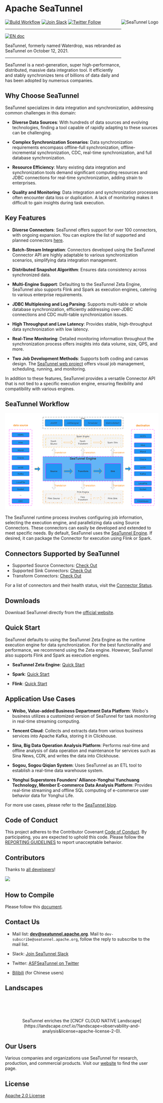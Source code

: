 # Apache SeaTunnel

<img src="https://seatunnel.apache.org/image/logo.png" alt="SeaTunnel Logo" height="200px" align="right" />

[![Build Workflow](https://github.com/apache/seatunnel/actions/workflows/build_main.yml/badge.svg?branch=dev)](https://github.com/apache/seatunnel/actions/workflows/build_main.yml)
[![Join Slack](https://img.shields.io/badge/slack-%23seatunnel-4f8eba?logo=slack)](https://s.apache.org/seatunnel-slack)
[![Twitter Follow](https://img.shields.io/twitter/follow/ASFSeaTunnel.svg?label=Follow&logo=twitter)](https://twitter.com/ASFSeaTunnel)

---

[![EN doc](https://img.shields.io/badge/document-English-blue.svg)](README.md)

SeaTunnel, formerly named Waterdrop, was rebranded as SeaTunnel on October 12, 2021.

---

SeaTunnel is a next-generation, super high-performance, distributed, massive data integration tool. It efficiently and stably synchronizes tens of billions of data daily and has been adopted by numerous companies.

## Why Choose SeaTunnel

SeaTunnel specializes in data integration and synchronization, addressing common challenges in this domain:

- **Diverse Data Sources**: With hundreds of data sources and evolving technologies, finding a tool capable of rapidly adapting to these sources can be challenging.

- **Complex Synchronization Scenarios**: Data synchronization requirements encompass offline-full synchronization, offline-incremental synchronization, CDC, real-time synchronization, and full database synchronization.

- **Resource Efficiency**: Many existing data integration and synchronization tools demand significant computing resources and JDBC connections for real-time synchronization, adding strain to enterprises.

- **Quality and Monitoring**: Data integration and synchronization processes often encounter data loss or duplication. A lack of monitoring makes it difficult to gain insights during task execution.

## Key Features

- **Diverse Connectors**: SeaTunnel offers support for over 100 connectors, with ongoing expansion. You can explore the list of supported and planned connectors [here](https://github.com/apache/seatunnel/issues/3018).

- **Batch-Stream Integration**: Connectors developed using the SeaTunnel Connector API are highly adaptable to various synchronization scenarios, simplifying data integration management.

- **Distributed Snapshot Algorithm**: Ensures data consistency across synchronized data.

- **Multi-Engine Support**: Defaulting to the SeaTunnel Zeta Engine, SeaTunnel also supports Flink and Spark as execution engines, catering to various enterprise requirements.

- **JDBC Multiplexing and Log Parsing**: Supports multi-table or whole database synchronization, efficiently addressing over-JDBC connections and CDC multi-table synchronization issues.

- **High Throughput and Low Latency**: Provides stable, high-throughput data synchronization with low latency.

- **Real-Time Monitoring**: Detailed monitoring information throughout the synchronization process offers insights into data volume, size, QPS, and more.

- **Two Job Development Methods**: Supports both coding and canvas design. The [SeaTunnel web project](https://github.com/apache/seatunnel-web) offers visual job management, scheduling, running, and monitoring.

In addition to these features, SeaTunnel provides a versatile Connector API that is not tied to a specific execution engine, ensuring flexibility and compatibility with various engines.

## SeaTunnel Workflow

![SeaTunnel Workflow](docs/en/images/architecture_diagram.png)

The SeaTunnel runtime process involves configuring job information, selecting the execution engine, and parallelizing data using Source Connectors. These connectors can easily be developed and extended to meet specific needs. By default, SeaTunnel uses the [SeaTunnel Engine](seatunnel-engine/README.md). If desired, it can package the Connector for execution using Flink or Spark.

## Connectors Supported by SeaTunnel

- Supported Source Connectors: [Check Out](https://seatunnel.apache.org/docs/category/source-v2)
- Supported Sink Connectors: [Check Out](https://seatunnel.apache.org/docs/category/sink-v2)
- Transform Connectors: [Check Out](docs/en/transform-v2)

For a list of connectors and their health status, visit the [Connector Status](docs/en/Connector-v2-release-state.md).

## Downloads

Download SeaTunnel directly from the [official website](https://seatunnel.apache.org/download).

## Quick Start

SeaTunnel defaults to using the SeaTunnel Zeta Engine as the runtime execution engine for data synchronization. For the best functionality and performance, we recommend using the Zeta engine. However, SeaTunnel also supports Flink and Spark as execution engines.

- **SeaTunnel Zeta Engine**: [Quick Start](https://seatunnel.apache.org/docs/start-v2/locally/quick-start-seatunnel-engine/)

- **Spark**: [Quick Start](https://seatunnel.apache.org/docs/start-v2/locally/quick-start-spark)

- **Flink**: [Quick Start](https://seatunnel.apache.org/docs/start-v2/locally/quick-start-flink)

## Application Use Cases

- **Weibo, Value-added Business Department Data Platform**: Weibo's business utilizes a customized version of SeaTunnel for task monitoring in real-time streaming computing.

- **Tencent Cloud**: Collects and extracts data from various business services into Apache Kafka, storing it in Clickhouse.

- **Sina, Big Data Operation Analysis Platform**: Performs real-time and offline analysis of data operation and maintenance for services such as Sina News, CDN, and writes the data into Clickhouse.

- **Sogou, Sogou Qiqian System**: Uses SeaTunnel as an ETL tool to establish a real-time data warehouse system.

- **Yonghui Superstores Founders' Alliance-Yonghui Yunchuang Technology, Member E-commerce Data Analysis Platform**: Provides real-time streaming and offline SQL computing of e-commerce user behavior data for Yonghui Life.

For more use cases, please refer to the [SeaTunnel blog](https://seatunnel.apache.org/blog).

## Code of Conduct

This project adheres to the Contributor Covenant [Code of Conduct](https://www.apache.org/foundation/policies/conduct). By participating, you are expected to uphold this code. Please follow the [REPORTING GUIDELINES](https://www.apache.org/foundation/policies/conduct#reporting-guidelines) to report unacceptable behavior.

## Contributors

Thanks to [all developers](https://github.com/apache/seatunnel/graphs/contributors)!

<a href="https://github.com/apache/seatunnel/graphs/contributors">
  <img src="https://contrib.rocks/image?repo=apache/seatunnel" />
</a>

## How to Compile

Please follow this [document](docs/en/contribution/setup.md).

## Contact Us

- Mail list: **dev@seatunnel.apache.org**. Mail to `dev-subscribe@seatunnel.apache.org`, follow the reply to subscribe to the mail list.

- Slack: [Join SeaTunnel Slack](https://s.apache.org/seatunnel-slack)

- Twitter: [ASFSeaTunnel on Twitter](https://twitter.com/ASFSeaTunnel)

- [Bilibili](https://space.bilibili.com/1542095008) (for Chinese users)

## Landscapes

<p align="center">
<br/><br/>
<img src="https://landscape.cncf.io/images/left-logo.svg" width="150" alt=""/>&nbsp;&nbsp;<img src="https://landscape.cncf.io/images/right-logo.svg" width="200" alt=""/>
<br/><br/>
SeaTunnel enriches the [CNCF CLOUD NATIVE Landscape](https://landscape.cncf.io/?landscape=observability-and-analysis&license=apache-license-2-0).

</p>

## Our Users

Various companies and organizations use SeaTunnel for research, production, and commercial products. Visit our [website](https://seatunnel.apache.org/user) to find the user page.

## License

[Apache 2.0 License](LICENSE)
